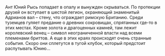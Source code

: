 <!--2016-11-26 21:19:55-->
Ант Юний Рысь попадает в опалу и вынужден скрываться. По протекции друзей он вступает в шестой легион, охраняющий знаменитый Адрианов вал – стену, что ограждает римскую Британию.
Среди туземцев гуляет предание о древних сокровищах, спрятанных где-то в этих местах. Кроме золота и драгоценных камней, там лежит королевский венец – символ неограниченной власти над всеми племенами бриттов.
А еще в этих краях происходят очень странные события. Скоро они сплетутся в тугой клубок, который предстоит распутывать Юнию…